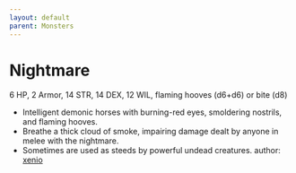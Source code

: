 ```yaml
---
layout: default
parent: Monsters
---
```

# Nightmare
6 HP, 2 Armor, 14 STR, 14 DEX, 12 WIL, flaming hooves (d6+d6) or bite (d8)
- Intelligent demonic horses with burning-red eyes, smoldering nostrils, and flaming hooves.
- Breathe a thick cloud of smoke, impairing damage dealt by anyone in melee with the nightmare.
- Sometimes are used as steeds by powerful undead creatures.
author: [xenio](https://xenioinabottle.blogspot.com/2021/03/classic-monsters-for-cairnito-part-2.html)
